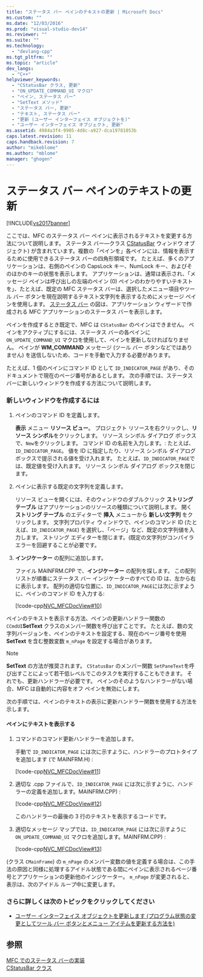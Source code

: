 ```yaml
---
title: "ステータス バー ペインのテキストの更新 | Microsoft Docs"
ms.custom: ""
ms.date: "12/03/2016"
ms.prod: "visual-studio-dev14"
ms.reviewer: ""
ms.suite: ""
ms.technology: 
  - "devlang-cpp"
ms.tgt_pltfrm: ""
ms.topic: "article"
dev_langs: 
  - "C++"
helpviewer_keywords: 
  - "CStatusBar クラス, 更新"
  - "ON_UPDATE_COMMAND_UI マクロ"
  - "ペイン, ステータス バー"
  - "SetText メソッド"
  - "ステータス バー, 更新"
  - "テキスト, ステータス バー"
  - "更新 (ユーザー インターフェイス オブジェクトを)"
  - "ユーザー インターフェイス オブジェクト, 更新"
ms.assetid: 4984a3f4-9905-4d8c-a927-dca19781053b
caps.latest.revision: 11
caps.handback.revision: 7
author: "mikeblome"
ms.author: "mblome"
manager: "ghogen"
---
```

# ステータス バー ペインのテキストの更新
[!INCLUDE[vs2017banner](../assembler/inline/includes/vs2017banner.md)]

ここでは、MFC のステータス バー ペインに表示されるテキストを変更する方法について説明します。  ステータス バー—クラス [CStatusBar](../mfc/reference/cstatusbar-class.md) ウィンドウ オブジェクト\) が含まれています。複数の「ペインを」各ペインには、情報を表示するために使用できるステータス バーの四角形領域です。  たとえば、多くのアプリケーションは、右側のペインの CapsLock キー、NumLock キー、およびそのほかのキーの状態を表示します。  アプリケーションは、通常は表示され、「メッセージ ペインは呼び出しの左端のペイン \(0\) ペインのわかりやすいテキストを」、たとえば、既定の MFC ステータス バーは、選択したメニュー項目やツール バー ボタンを現在説明するテキスト文字列を表示するためにメッセージ ペインを使用します。  [ステータス バー](../mfc/status-bar-implementation-in-mfc.md) の図は、アプリケーション ウィザードで作成される MFC アプリケーションのステータス バーを表示します。  
  
 ペインを作成するとき既定で、MFC は `CStatusBar` のペインはできません。  ペインをアクティブにするには、ステータス バーの各ペインに `ON_UPDATE_COMMAND_UI` マクロを使用して、ペインを更新しなければなりません。  ペインが **WM\_COMMAND** メッセージ \(ツール バー ボタンなどではありません\) を送信しないため、コードを手動で入力する必要があります。  
  
 たとえば、1 個のペインにコマンド ID として `ID_INDICATOR_PAGE` があり、そのドキュメントで現在のページ番号があるとします。  次の手順では、ステータス バーに新しいウィンドウを作成する方法について説明します。  
  
### 新しいウィンドウを作成するには  
  
1.  ペインのコマンド ID を定義します。  
  
     **表示** メニュー **リソース ビュー**。  プロジェクト リソースを右クリックし、**リソース シンボル**をクリックします。  リソース シンボル ダイアログ ボックスで、`New`をクリックします。  コマンド ID の名前を入力します。: たとえば、`ID_INDICATOR_PAGE`。  値を ID に指定したり、リソース シンボル ダイアログ ボックスで提示される値を受け入れます。  たとえば、`ID_INDICATOR_PAGE`では、既定値を受け入れます。  リソース シンボル ダイアログ ボックスを閉じます。  
  
2.  ペインに表示する既定の文字列を定義します。  
  
     リソース ビューを開くには、そのウィンドウのダブルクリック **ストリング テーブル** はアプリケーションのリソースの種類について説明します。  開く **ストリング テーブル** のエディターで **挿入** メニューから **新しい文字列** をクリックします。  文字列プロパティ ウィンドウで、ペインのコマンド ID \(たとえば、`ID_INDICATOR_PAGE`\) を選択し、「ページ」など、既定の文字列値を入力します。  ストリング エディターを閉じます。\(既定の文字列がコンパイラ エラーを回避することが必要です。  
  
3.  **インジケーター** の配列に追加します。  
  
     ファイル MAINFRM.CPP で、**インジケーター** の配列を探します。  この配列リストが順番にステータス バー インジケーターのすべての ID は、左から右に表示します。  配列の適切な位置に、`ID_INDICATOR_PAGE`には次に示すように、ペインのコマンド ID を入力する:  
  
     [!code-cpp[NVC_MFCDocView#10](../mfc/codesnippet/CPP/updating-the-text-of-a-status-bar-pane_1.cpp)]  
  
 ペインのテキストを表示する方法、ペインの更新ハンドラー関数の `CCmdUI`**SetText** クラスのメンバー関数を呼び出すことです。  たとえば、数の文字列バージョンを、ペインのテキストを設定する、現在のページ番号を使用 **SetText** を含む整数変数 `m_nPage` を設定する場合があります。  
  
> [!NOTE]
>  **SetText** の方法が推奨されます。  `CStatusBar` のメンバー関数 `SetPaneText`を呼び出すことによって若干低レベルでこのタスクを実行することもできます。  それでも、更新ハンドラーが必要です。  ペインのそのようなハンドラーがない場合、MFC は自動的に内容をオフ ペインを無効にします。  
  
 次の手順では、ペインのテキストの表示に更新ハンドラー関数を使用する方法を示します。  
  
#### ペインにテキストを表示する  
  
1.  コマンドのコマンド更新ハンドラーを追加します。  
  
     手動で `ID_INDICATOR_PAGE` には次に示すように、ハンドラーのプロトタイプを追加します \(で MAINFRM.H\) :  
  
     [!code-cpp[NVC_MFCDocView#11](../mfc/codesnippet/CPP/updating-the-text-of-a-status-bar-pane_2.h)]  
  
2.  適切な .cpp ファイルで、`ID_INDICATOR_PAGE` には次に示すように、ハンドラーの定義を追加します。MAINFRM.CPP\) :  
  
     [!code-cpp[NVC_MFCDocView#12](../mfc/codesnippet/CPP/updating-the-text-of-a-status-bar-pane_3.cpp)]  
  
     このハンドラーの最後の 3 行のテキストを表示するコードです。  
  
3.  適切なメッセージ マップでは、`ID_INDICATOR_PAGE` には次に示すように `ON_UPDATE_COMMAND_UI` マクロを追加します。MAINFRM.CPP\) :  
  
     [!code-cpp[NVC_MFCDocView#13](../mfc/codesnippet/CPP/updating-the-text-of-a-status-bar-pane_4.cpp)]  
  
 \(クラス `CMainFrame`\) の `m_nPage` のメンバー変数の値を定義する場合は、この手法の原因と同様に処理するアイドル状態である間にペインに表示されるページ番号とアプリケーションの更新他のインジケーター。  `m_nPage` が変更されると、表示は、次のアイドル ループ中に変更します。  
  
### さらに詳しくは次のトピックをクリックしてください  
  
-   [ユーザー インターフェイス オブジェクトを更新します \(プログラム状態の変更としてツール バー ボタンとメニュー アイテムを更新する方法を\)](../mfc/how-to-update-user-interface-objects.md)  
  
## 参照  
 [MFC でのステータス バーの実装](../mfc/status-bar-implementation-in-mfc.md)   
 [CStatusBar クラス](../mfc/reference/cstatusbar-class.md)